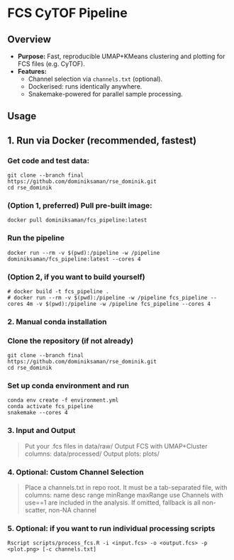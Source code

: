 # FCS CyTOF Pipeline

## Overview

- **Purpose:** Fast, reproducible UMAP+KMeans clustering and plotting for FCS files (e.g. CyTOF).
- **Features:** 
  - Channel selection via `channels.txt` (optional).
  - Dockerised: runs identically anywhere.
  - Snakemake-powered for parallel sample processing.

## Usage

## 1. Run via Docker (recommended, fastest)

### Get code and test data:
```
git clone --branch final https://github.com/dominiksaman/rse_dominik.git
cd rse_dominik
```

### (Option 1, preferred) Pull pre-built image:
```
docker pull dominiksaman/fcs_pipeline:latest
```

### Run the pipeline
```
docker run --rm -v $(pwd):/pipeline -w /pipeline dominiksaman/fcs_pipeline:latest --cores 4
```

### (Option 2, if you want to build yourself)
```
# docker build -t fcs_pipeline .
# docker run --rm -v $(pwd):/pipeline -w /pipeline fcs_pipeline --cores 4m -v $(pwd):/pipeline -w /pipeline fcs_pipeline --cores 4
```

### 2. **Manual conda installation**

### Clone the repository (if not already)
```
git clone --branch final https://github.com/dominiksaman/rse_dominik.git
cd rse_dominik
```


### Set up conda environment and run
```
conda env create -f environment.yml
conda activate fcs_pipeline
snakemake --cores 4
```

### 3.  **Input and Output**

> Put your .fcs files in data/raw/
> Output FCS with UMAP+Cluster columns: data/processed/
> Output plots: plots/

### 4. **Optional: Custom Channel Selection**
> Place a channels.txt in repo root. It must be a tab-separated file, with columns:
name    desc    range    minRange    maxRange    use
> Channels with use==1 are included in the analysis.
> If omitted, fallback is all non-scatter, non-NA channel

### 5. **Optional: if you want to run individual processing scripts**
```
Rscript scripts/process_fcs.R -i <input.fcs> -o <output.fcs> -p <plot.png> [-c channels.txt]
```



